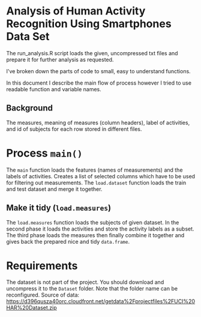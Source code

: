# Analysis of Human Activity Recognition Using Smartphones Data Set

The run_analysis.R script loads the given, uncompressed txt files and
prepare it for further analysis as requested.

I've broken down the parts of code to small, easy to understand functions.

In this document I describe the main flow of process however I tried to use
readable function and variable names.

## Background

The measures, meaning of measures (column headers), label of activities,
and id of subjects for each row stored in different files.

# Process `main()`

The `main` function loads the features (names of measurements) and the labels
of activities. Creates a list of selected columns which have to be used for
filtering out measurements. The `load.dataset` function loads the train
and test dataset and merge it together.

## Make it tidy (`load.measures`)

The `load.measures` function loads the subjects of given dataset.
In the second phase it loads the activities and store the activity labels
as a subset. The third phase loads the measures then finally combine it
together and gives back the prepared nice and tidy `data.frame`.

# Requirements

The dataset is not part of the project.
You should download and uncompress it to the `Dataset` folder.
Note that the folder name can be reconfigured.
Source of data: https://d396qusza40orc.cloudfront.net/getdata%2Fprojectfiles%2FUCI%20HAR%20Dataset.zip

